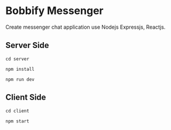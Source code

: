 # Bobbify Messenger

Create messenger chat application use Nodejs Expressjs, Reactjs.

## Server Side

``` 
cd server 
```
```
npm install
```

```
npm run dev
```
## Client Side

```
cd client
```

```
npm start
```